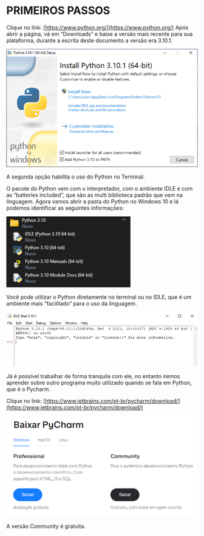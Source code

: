 # PRIMEIROS PASSOS

Clique no link: [https://www.python.org/](https://www.python.org/)
Após abrir a página, vá em “Downloads” e baixe a versão mais recente para sua plataforma, durante a escrita deste documento a versão era 3.10.1.

![Untitled](PRIMEIROS%20%20c606d/Untitled.png)

A segunda opção habilita o uso do Python no Terminal.

O pacote do Python vem com o interpretador, com o ambiente IDLE e com as “batteries included”, que são as multi biblioteca padrão que vem na linguagem.
Agora vamos abrir a pasta do Python no Windows 10 e lá podemos identificar as seguintes informações:

![Untitled](PRIMEIROS%20%20c606d/Untitled%201.png)

Você pode utilizar o Python diretamente no terminal ou no IDLE, que é um ambiente mais “facilitado” para o uso da linguagem.

![Untitled](PRIMEIROS%20%20c606d/Untitled%202.png)

Já é possível trabalhar de forma tranquila com ele, no entanto iremos aprender sobre outro programa muito utilizado quando se fala em Python, que é o Pycharm.

Clique no link: [https://www.jetbrains.com/pt-br/pycharm/download/](https://www.jetbrains.com/pt-br/pycharm/download/)

![Untitled](PRIMEIROS%20%20c606d/Untitled%203.png)

A versão Community é gratuita.